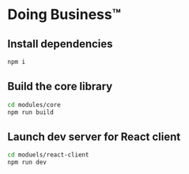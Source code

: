 # Doing Business™

## Install dependencies

```sh
npm i
```

## Build the core library

```sh
cd modules/core
npm run build
```

## Launch dev server for React client

```sh
cd moduels/react-client
npm run dev
```
